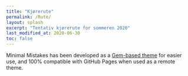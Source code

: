 ```yaml
---
title: "Kjørerute"
permalink: /Rute/
layout: splash
excerpt: "Tentativ kjørerute for sommeren 2020"
last_modified_at: 2020-06-30
toc: false
---
```


Minimal Mistakes has been developed as a [Gem-based theme](http://jekyllrb.com/docs/themes/) for easier use, and 100% compatible with GitHub Pages when used as a remote theme.
